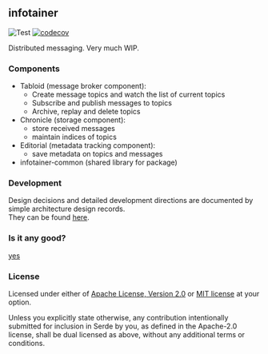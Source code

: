 ## infotainer

![Test](https://github.com/joppich/infotainer/workflows/Rust/badge.svg)
[![codecov](https://codecov.io/gh/joppich/infotainer/branch/master/graph/badge.svg)](https://codecov.io/gh/joppich/infotainer)

Distributed messaging. Very much WIP.

### Components
* Tabloid (message broker component):
    - Create message topics and watch the list of current topics
    - Subscribe and publish messages to topics
    - Archive, replay and delete topics
* Chronicle (storage component):
    - store received messages
    - maintain indices of topics
* Editorial (metadata tracking component):
    - save metadata on topics and messages
* infotainer-common (shared library for package)

### Development
Design decisions and detailed development directions are documented by simple architecture design records.  
They can be found <a href="https://github.com/joppich/infotainer/docs/adr/">here</a>.

### Is it any good?
[yes](https://news.ycombinator.com/item?id=3067434)

### License

Licensed under either of <a href="docs/LICENSE-APACHE">Apache License, Version
2.0</a> or <a href="docs/LICENSE-MIT">MIT license</a> at your option.


Unless you explicitly state otherwise, any contribution intentionally submitted
for inclusion in Serde by you, as defined in the Apache-2.0 license, shall be
dual licensed as above, without any additional terms or conditions.

